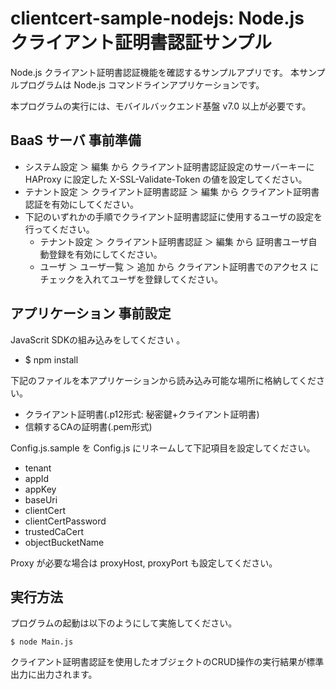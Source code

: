 clientcert-sample-nodejs: Node.js クライアント証明書認証サンプル
=====================================================================

Node.js クライアント証明書認証機能を確認するサンプルアプリです。
本サンプルプログラムは Node.js コマンドラインアプリケーションです。

本プログラムの実行には、モバイルバックエンド基盤 v7.0 以上が必要です。

BaaS サーバ 事前準備
--------------------

* システム設定 ＞ 編集 から クライアント証明書認証設定のサーバーキーに HAProxy に設定した X-SSL-Validate-Token の値を設定してください。
* テナント設定 ＞ クライアント証明書認証 ＞ 編集 から クライアント証明書認証を有効にしてください。
* 下記のいずれかの手順でクライアント証明書認証に使用するユーザの設定を行ってください。
    * テナント設定 ＞ クライアント証明書認証 ＞ 編集 から 証明書ユーザ自動登録を有効にしてください。
    * ユーザ ＞ ユーザ一覧 ＞ 追加 から クライアント証明書でのアクセス にチェックを入れてユーザを登録してください。

アプリケーション 事前設定
--------------------------

JavaScrit SDKの組み込みをしてください 。

* $ npm install

下記のファイルを本アプリケーションから読み込み可能な場所に格納してください。

* クライアント証明書(.p12形式: 秘密鍵+クライアント証明書)
* 信頼するCAの証明書(.pem形式)

Config.js.sample を Config.js にリネームして下記項目を設定してください。

* tenant
* appId
* appKey
* baseUri
* clientCert
* clientCertPassword
* trustedCaCert
* objectBucketName

Proxy が必要な場合は proxyHost, proxyPort も設定してください。

実行方法
---------
プログラムの起動は以下のようにして実施してください。

    $ node Main.js

クライアント証明書認証を使用したオブジェクトのCRUD操作の実行結果が標準出力に出力されます。


